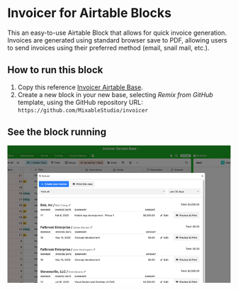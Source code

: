 # Invoicer for Airtable Blocks

This an easy-to-use Airtable Block that allows for quick invoice generation. Invoices are generated using standard browser save to PDF, allowing users to send invoices using their preferred method (email, snail mail, etc.).

## How to run this block

1. Copy this reference [Invoicer Airtable Base](https://airtable.com/invite/l?inviteId=invZDw9bcwSGswERd&inviteToken=762aa47a7e5e6f862c2d31aa4a802c64b87a67492f3b82accf4b52fe049e8ca6).
2. Create a new block in your new base, selecting _Remix from GitHub_ template, using the GitHub repository URL: `https://github.com/MixableStudio/invoicer`

## See the block running

![Invoice creation and generation example](media/invoicer.gif)
